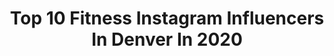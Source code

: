 ---
title: Top 10 Fitness Instagram Influencers In Denver In 2020
description: >-
  Find top fitness Instagram influencers in Denver in 2020. Most popular hashtags: #fitness #denver #quarantine #quarantinelife.
platform: Instagram
profiles:
  - username: "supdaily"
    fullname: >-
      Chris Thompson
    location: "United States"
    followers: 57204
    engagement: 493
    commentsToLikes: 0.046588
    id: ck14koscwqk5a0i19qfzwgj6f
    verified: true
    hashtags: "#covid19, #slideinthedms, #help, #aintnosunshine"
  - username: "h.mariep"
    fullname: >-
      🖤heather
    location: "United States"
    followers: 7755
    engagement: 657
    commentsToLikes: 0.043871
    id: ck5hsl7zmwruf0i11fj6u4xl0
    verified: false
    hashtags: "#coronavirus, #seekingthestars, #photographyislifee, #majestic"
  - username: "can_dice_ifbbpro"
    fullname: >-
      Candice Henricks
    location: "United States"
    followers: 5588
    engagement: 743
    commentsToLikes: 0.041239
    id: ck6u5iqn79vds0j71lrnrd1sl
    verified: false
    hashtags: "#helpingothers, #yellow, #chaos, #editfun"
  - username: "marshall_fl"
    fullname: >-
      Marshall ✪
    location: "United States"
    followers: 43280
    engagement: 339
    commentsToLikes: 0.019261
    id: ck134bfyzvmf60i19wots33sa
    verified: false
    hashtags: "#crossfit, #wheelwednesday, #1320video, #corvettec8"
  - username: "kaileyykennedy"
    fullname: >-
      Kailey Kennedy
    location: "United States"
    followers: 2364
    engagement: 5118
    commentsToLikes: 0.033137
    id: ck8t1l0mrw5wm0j78r6ubz8xm
    verified: false
    hashtags: ""
  - username: "_k.lo_"
    fullname: >-
      • Kelsie Sievers •
    location: "United States"
    followers: 11287
    engagement: 568
    commentsToLikes: 0.107404
    id: ck13cfind033c0i195xxwiob8
    verified: false
    hashtags: "#fitchick, #workoutmotivation, #mentalhealth, #selflove"
  - username: "alexcarneiro_"
    fullname: >-
      Alex Carneiro | Trainer | 🇧🇷🇺🇸
    location: "United States"
    followers: 39950
    engagement: 422
    commentsToLikes: 0.043474
    id: ck5hh0xxl5tma0i11tqq929qt
    verified: false
    hashtags: "#colombiafitness, #entiendetusmetas, #metasfitness, #denverpersonaltraining"
  - username: "seeleyfoto"
    fullname: >-
      Brett Seeley
    location: "United States"
    followers: 66009
    engagement: 182
    commentsToLikes: 0.095108
    id: ck15rtou49nii0i195wxku78x
    verified: false
    hashtags: "#mykonos, #lockdown2020, #beyourvalentine, #yoga"
  - username: "1000thingstodoindenver"
    fullname: >-
      Denver📍Things To Do in Denver
    location: "United States"
    followers: 69603
    engagement: 171
    commentsToLikes: 0.225937
    id: ck14iedh6f09e0i19yn8q4p4e
    verified: false
    hashtags: "#1000thingstodoindenver, #sponsored, #bedrest2019"
  - username: "jesenialis_fit"
    fullname: >-
      Jesenia
    location: "United States"
    followers: 4991
    engagement: 875
    commentsToLikes: 0.207357
    id: ck8t7ca04gak60j78do13v01e
    verified: false
    hashtags: "#makeup, #mondaymotivation, #npcbikini, #homeworkout"
---